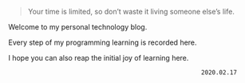 > Your time is limited, so don’t waste it living someone else’s life. 

Welcome to my personal technology blog.

Every step of my programming learning is recorded here.

I hope you can also reap the initial joy of learning here.
                                                          
                                                          2020.02.17
